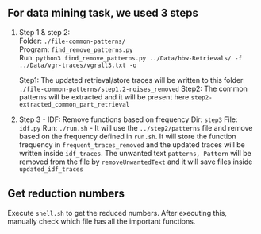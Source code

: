 ## For data mining task, we used 3 steps
1. Step 1 & step 2:</br>
	Folder: `./file-common-patterns/`</br>
	Program: `find_remove_patterns.py`</br>
	Run: `python3 find_remove_patterns.py ../Data/hbw-Retrievals/ -f ../Data/vgr-traces/vgrall3.txt -o`</br>

   Step1: The updated retrieval/store traces will be written to this folder `./file-common-patterns/step1.2-noises_removed`
   Step2: The common patterns will be extracted and it will be present here `step2-extracted_common_part_retrieval`

3. Step 3 - IDF: Remove functions based on frequency
	Dir: `step3`
	File: `idf.py`
        Run: `./run.sh` - It will use the `../step2/patterns` file and remove based on the frequency defined in `run.sh`. It will store the function frequency in `frequent_traces_removed` and the updated traces will be written inside `idf_traces`. The unwanted text `patterns, Pattern` will be removed from the file by `removeUnwantedText` and it will save files inside `updated_idf_traces`

## Get reduction numbers
Execute `shell.sh` to get the reduced numbers. After executing this, manually check which file has all the important functions. 
